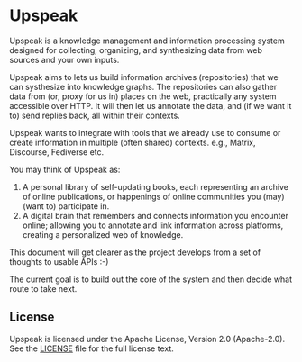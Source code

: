 # Upspeak

Upspeak is a knowledge management and information processing system designed for collecting, organizing, and synthesizing data from web sources and your own inputs.

Upspeak aims to lets us build information archives (repositories) that we can systhesize into knowledge graphs. The repositories can also gather data from (or, proxy for us in) places on the web, practically any system accessible over HTTP. It will then let us annotate the data, and (if we want it to) send replies back, all within their contexts.

Upspeak wants to integrate with tools that we already use to consume or create information in multiple (often shared) contexts. e.g., Matrix, Discourse, Fediverse etc.

You may think of Upspeak as:

1. A personal library of self-updating books, each representing an archive of online publications, or happenings of online communities you (may) (want to) participate in.
2. A digital brain that remembers and connects information you encounter online; allowing you to annotate and link information across platforms, creating a personalized web of knowledge.

This document will get clearer as the project develops from a set of thoughts to usable APIs :-)

The current goal is to build out the core of the system and then decide what route to take next.

## License

Upspeak is licensed under the Apache License, Version 2.0 (Apache-2.0). See the [LICENSE](LICENSE) file for the full license text.
